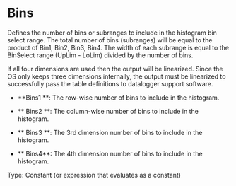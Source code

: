 # Bins

Defines the number of bins or subranges to include in the histogram bin select range. The total number of bins (subranges) will be equal to the product of Bin1, Bin2, Bin3, Bin4. The width of each subrange is equal to the BinSelect range (UpLim - LoLim) divided by the number of bins.

If all four dimensions are used then the output will be linearized. Since the OS only keeps three dimensions internally, the output must be linearized to successfully pass the table definitions to datalogger support software.

- **Bins1 **: The row-wise number of bins to include in the histogram.

- ** Bins2 **: The column-wise number of bins to include in the histogram.

- ** Bins3 **: The 3rd dimension number of bins to include in the histogram.

- ** Bins4**: The 4th dimension number of bins to include in the histogram.

Type: Constant (or expression that evaluates as a constant)
